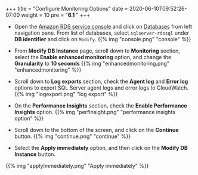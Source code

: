 +++
title = "Configure Monitoring Options"
date = 2020-06-10T09:52:26-07:00
weight = 10
pre = "<b>6.1 </b>"
+++



* Open the [Amazon RDS  service console](https://console.aws.amazon.com/rds/home) and click on [Databases](https://console.aws.amazon.com/rds/home#databases:) from left navigation pane. From list of databases, select `sqlserver-rdssql` under **DB identifier** and click on `Modify`.
{{% img "console.png" "console" %}}

* From **Modify DB Instance** page, scroll down to **Monitoring** section, select the **Enable enhanced monitoring** option, and change the **Granularity** to **10 seconds**
{{% img "enhancedmonitoring.png" "enhancedmonitoring" %}}

* Scroll down to **Log exports** section, check the **Agent log** and **Error log** options to export SQL Server agent logs and error logs to CloudWatch.
{{% img "logexport.png" "log export" %}}

* On the **Performance Insights** section, check the **Enable Performance Insights** option.
{{% img "perfInsight.png" "performance insights option" %}}

* Scroll down to the bottom of the screen, and click on the **Continue** button.
{{% img "continue.png" "continue" %}}

* Select the **Apply immediately** option, and then click on the **Modify DB Instance** button.

{{% img "applyImmediately.png" "Apply immediately" %}}